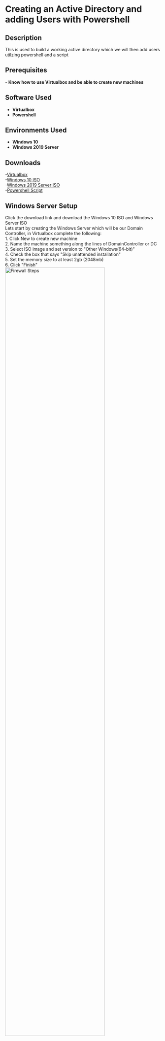 <h1>Creating an Active Directory and adding Users with Powershell</h1>


<h2>Description</h2>
This is used to build a working active directory which we will then add users utilzing powershell and a script
<br />

<h2>Prerequisites</h2>
- <b>Know how to use Virtualbox and be able to create new machines</b> 

<h2>Software Used</h2>

- <b>Virtualbox </b>
- <b>Powershell </b> 


<h2>Environments Used </h2>

- <b>Windows 10</b>
- <b>Windows 2019 Server</b>

<h2>Downloads</h2>

-[Virtualbox](https://www.virtualbox.org/wiki/Downloads) <br/>
-[Windows 10 ISO](https://www.microsoft.com/en-us/software-download/windows10) <br/> 
-[Windows 2019 Server ISO](https://www.microsoft.com/en-us/evalcenter/download-windows-server-2019) <br/>
-[Powershell Script](https://www.youtube.com/redirect?event=video_description&redir_token=QUFFLUhqbWswUnViZHhXNEVqU0lxT3lZcnF1dkx5cm9Hd3xBQ3Jtc0trN0NQM3RkXzZSdEM2T0Jqc0huaUhac2o3MEd2bG1UaWdqME4wOUViMUdUaS10anhjdDRMeGNOYXhKR2FCZWVXaFBUblZiV0RHQ05PNW02XzN4c0Ixc09id0FqUm9OV0ozYUtvRFdKZjdMWXZMbmpjSQ&q=https%3A%2F%2Fgithub.com%2Fjoshmadakor1%2FAD_PS%2Farchive%2Frefs%2Fheads%2Fmaster.zip&v=MHsI8hJmggI) <br/>



<p align="left">
<h2>Windows Server Setup</h2>
Click the download link and download the Windows 10 ISO and Windows Server ISO <br/> 
Lets start by creating the Windows Server which will be our Domain Controller, in Virtualbox complete the following: <br/>
1. Click New to create new machine <br/>
2. Name the machine something along the lines of DomainController or DC <br/>
3. Select ISO image and set version to "Other Windows(64-bit)" <br/>
4. Check the box that says "Skip unattended installation" <br/>
5. Set the memory size to at least 2gb (2048mb) <br/>
6. Click "Finish" <br/>
<img src="https://i.imgur.com/ZaG6frf.png" height="80%" width="80%" alt="Firewall Steps"/>
<br />
<br />
Select the machine you made and click on settings <br/>
Go to the network tab <br/>
For adpater 1 select "attached to:" and choose NAT <br/>
Select adapter 2 and click the box taht says "Enable Network Adapter" <br/>
Select "attached to:" and choose Internal <br/>
<img src="https://i.imgur.com/CTg6lgB.png" height="80%" width="80%" alt="Firewall Steps"/> 
<br />
<br />
Start the machine to begin the installation <br/>
Once a window pops up click next and then "Install Now" <br/>
Select the "Windows Server 2019 Standard Evaluation (Desktop Experience)" <br/>
Keep going through until it asks which type of installation you want, select "Custom" then Next <br/>
The installation will take some time <br/>
Once you get to customize settings, enter any password that is simple and you'll remember and click finish <br/>
<img src="https://i.imgur.com/n1qQBhv.png" height="80%" width="80%" alt="Firewall Steps"/> 
<br />
<br />
Now to unlock the machine requires a special input that virtual machines dont allow <br/>
So on the top of the machine click on "Input" and then click Keyboard and select "Insert Ctrl+Alt+Del" <br/>
Enter the password you made earlier <br/>

<h2>Optional: Guest additions installation</h2>
This section is to install guesst additions which will help to scale your vm window size and help it run smoother but you can skip this <br/>
<br/>
On the top of your machine click on "devices" and select "Insert guest additions CD image"
Go to File explorer (Click the folder icon on the bottom) 
Click on "This PC" and select virtual box guest additions 
<img src="https://i.imgur.com/4JwmdG8.png" height="80%" width="80%" alt="Firewall Steps"/>  
<br />
<br />
Click on the "VBoxWindowsAdditions-amd64" and click through all the default options <br/>
Click on the "I want to manually reboot later" option <br/>
Shut the VM down by right clicking on the power button and selecting shutdown <br/>
<img src="https://i.imgur.com/vLerNjf.png" height="80%" width="80%" alt="Firewall Steps"/> 
<br />
<br />
Start the machine and login again, and you should be all done with the optional guest installations! <br/>

<h2>Windows Server Setup part 2</h2>
At the bottom right of the machine click on the network icon (looks like a small computer) then click network <br/>
Click "Change adapter options" <br/> 
<img src="https://i.imgur.com/F1SNBdZ.png" height="80%" width="80%" alt="Firewall Steps"/> 
<br />
<br />
Here we will have to figure out which of the 2 network connections is the internet and which is the internal network <br/>
Right click on one of the connections and select "Status" then click "Details" <br/>
In the IPv4 section if you see an ip along the lines of 10.0.0.1 or anything starting with 10 this is most likley your home internet <br/>
<br/>

<p align="Center">
Home Internet Connection <br/>
<img src="https://i.imgur.com/ChwzdEh.png" height="80%" width="80%" alt="Firewall Steps"/>
<br />
<br />
Internal Network Connection
<img src="https://i.imgur.com/oN0Za4O.png" height="80%" width="80%" alt="Firewall Steps"/>
<br />
<br />

<p align="Left">
Right click on your Home Internet connection and select "rename" <br/>
Rename it to something like "internet" or "homeInternet" <br/>
Right click on your Internal Network connection and select "rename" <br/>
Rename it to something like "Internal" or "X_Internal_X" <br/>
<img src="https://i.imgur.com/cTjFVVJ.png" height="80%" width="80%" alt="Firewall Steps"/>
<br />
<br />
Right click on your internal network and select "Properties" <br/>
Double click on the option "Internet Protocol Version 4 (TCP/IP)" <br/>
Make sure what you enter matches exactly as the following image <br/>
<img src="https://i.imgur.com/M41QkW1.png" height="80%" width="80%" alt="Firewall Steps"/>
<br />
<br />
Click "Ok" to finish <br/>
Now we're going to rename our PC, right click on the windows icon in the bottom left <br/>
Click "System" <br/>
Click "Rename this PC" and name it something like "DomainController" or "DC" <br/>
Click "Next" then "Restart Now" <br/>
<img src="https://i.imgur.com/piM21Yi.png" height="80%" width="80%" alt="Firewall Steps"/>
<br />
<br />
Now we're going to install Active Directory domain services <br/>
Log back into your machine and on the server manager page that appears click on "Add roles and features" <br/>
Keep selecting the default values for each section until you get to the "server role" section <br/>
Select "Active Directory Domain Services" then click add features on the new popup <br/>
Then keep clicking next until you are able to click install and wait for the installation <br/>
<img src="https://i.imgur.com/9q6kJAc.png" height="80%" width="80%" alt="Firewall Steps"/>
<br />
<br />
On the top Server manager dashboard there should be a flag icon witha yellow warning symbol <br/>
Click on it and click "Promote this server to a domain controller" <br/>
<img src="https://i.imgur.com/9wa1U9J.png" height="80%" width="80%" alt="Firewall Steps"/> 
<br />
<br />
Select "Add a new forest" <br/>
Name the domain anything you want (example: mydomain.com) <br/>
<img src="https://i.imgur.com/arxLoSX.png" height="80%" width="80%" alt="Firewall Steps"/>
<br />
<br />
Click Next <br/>
Enter any password you'll remember <br/>
Keep clicking next until you are able to install, then install <br/>
Log back in to the machine and click on the windows start icon in the bottom left <br/>
Click on "Windows Adminstrative tools" <br/>
Click on "Active Directory User and Computers"  <br/>
<img src="https://i.imgur.com/nfk4oab.png" height="80%" width="80%" alt="Firewall Steps"/>
<br />
<br />
Righ click on the domain name you made (Ex: mydomain.com) then select "New" and click on "Organizational Unit" <br/>
Name the folder "_ADMINS" and uncheck the box below it <br/>
<img src="https://i.imgur.com/FIJX7Aj.png" height="80%" width="80%" alt="Firewall Steps"/>
<br />
<br />
Right click on the new "_ADMINS" folder and select "New" <br/>
Click "User" <br/>
Fill in your name for First name and last name sections <br/>
In "User logon name" put a- and then your first initial with your last name (EX: a-rrivera) <br/>
<img src="https://i.imgur.com/BgFLpXw.png" height="80%" width="80%" alt="Firewall Steps"/>
<br />
<br />
Click Next <br/>
Enter a password you will remember <br/>
Make sure the only thing that is checked is "Password Never Expires"  <br/>
<img src="https://i.imgur.com/Cy2z2WW.png" height="80%" width="80%" alt="Firewall Steps"/>
<br />
<br />
Click Next and Finish <br/>
You will see the new User created, right click on it and select "Properties" <br/>
Select the "Member of" tab <br/>
Click on "Add" <br/>
Type in "domain admins" and click "Check Names" which should resolve the name you entered  <br/>
<img src="https://i.imgur.com/h3yFmj3.png" height="80%" width="80%" alt="Firewall Steps"/>
<br />
<br />
Click Ok and then click "Apply" <br/>
Right click on the windows icon in the bottom left and click Sign Out <br/>
Select "Other User" <br/>
To login use the account you created earlier (EX: a-rrivera)  <br/>
<img src="https://i.imgur.com/YhPzbSq.png" height="80%" width="80%" alt="Firewall Steps"/>
<br />
<br />
Now we will install Ras/NAT <br/>
On the Server manager dashboard click on "Add roles and features" <br/>
Click next until you get to the "Server Roles" section <br/>
Select "Remote Access" and click next until you get to the "Role Services" section <br/>
Select "Routing" and click "Add Features" <br/>
Click Next until you get to install and begin the installation <br/>
<br />
<br />
On the Server Manager dashboard, on the top right click on "Tools" and select "Routing and remote Access" <br/>
Right click on where it says your pc name (local) (EX: DC (local)) and select "Configure and Enable Routing and Remote Access" <br/>
Click Next and select NAT <br/>
Select the Home Internet interface you named (Note: if nothing appears in the table then click cancel and navigate back to the section and it should appear this time) <br/>
Then Click Next and Finish <br/>
<img src="https://i.imgur.com/2JJvCMH.png" height="80%" width="80%" alt="Firewall Steps"/>
<br />
<br />
Your PC Name (local) should now have a green arrow on it to indicate it was successful <br/>
Now we will setup a DHCP server for new users for our Windows 10 client <br/>
On the Server manager dashboard click on "Add roles and features" <br/>
Click next until you get to the "Server Roles" section <br/>
Select "DHCP Server" and click "Add Features" <br/>
Finish and install <br/>
<br />
<br />
On the Server Manager dashboard, on the top right click on "Tools" and select "DHCP" <br/>
On the left side of the table click on your domain dropdown (EX: dc.mydomain.com) <br/>
<img src="https://i.imgur.com/3xfy1kB.png" height="80%" width="80%" alt="Firewall Steps"/>
<br />
<br />
Right click on IPv4 and select "New Scope" <br/>
You can name it whatever you want but I'll name it after the ip range (EX: 172.16.0.100-200) <br/>
Click next and make sure what you enter exactly macthes the following screen shot <br/>
<img src="https://i.imgur.com/67j0re1.png" height="80%" width="80%" alt="Firewall Steps"/>
<br />
<br />
Keep the defaults for each section until you get to "Router (Default Gateway)" <br/>
Here you will enter the ip 172.16.0.1 and click "Add" <br/>
Click through everything else until you click finish  <br/>
<br />
<br />
Right click on your domain name (EX: dc.mydomain.com) and select "Authorize" <br/>
Right click it again and select "Refresh" <br/>
Green arrows should appear on the IPv4 and IPv6 icons <br/>
<img src="https://i.imgur.com/EkgPEs5.png" height="80%" width="80%" alt="Firewall Steps"/>
<br />
<br />
Go back to the Server Manager Dashboard and click on "Configure this local server" <br/>
Click on the "IE Enhanced Security Configuration" <br/>
Select "off" for both options and click "OK" <br/>
<img src="https://i.imgur.com/9Kjhtd9.png" height="80%" width="80%" alt="Firewall Steps"/>
<br />
<br />

<h2>Creating Users with Powershell</h2>
Copy the Link for the powershell script and paste it into the VM's internet explorer <br/>
Save it to your Desktop to make life easier <br/>
Open the folder and open the "names" text folder <br/>
At the top enter your own name or whatever new name you want and save <br/>
<img src="https://i.imgur.com/l4ggpuY.png" height="80%" width="80%" alt="Firewall Steps"/>
<br />
<br /> 
Click on the windows icon -> Click on Windows Powershell -> Right Click on "Windows Powershell ISE" -> Click "More" -> Select "Run as Administrator" <br/>
Click Yes <br/>
Click on the folder icon at the top <br/>
Navigate to where you put the downloaded powershell folder and select the "1_CREATE_USERS" script to open it <br/>
<img src="https://i.imgur.com/awY2HKR.png" height="80%" width="80%" alt="Firewall Steps"/>
<br />
<br /> 
In the terminal under the script type "Set-ExecutionPolicy Unrestricted" <br/>
Select "Yes to All"
<img src="https://i.imgur.com/bvuVd2W.png" height="80%" width="80%" alt="Firewall Steps"/>
<br />
<br /> 
In line 2 of the script you can set the Users passswords to whatever you wish <br/>
In the terminal naviagte to where you put the downloaded powershell by using the command "cd" and naviagting to your user account (Ex: cd C:\users\a-rrivera\desktop\AD_PS-master) <br/>
<img src="https://i.imgur.com/wL516at.png" height="80%" width="80%" alt="Firewall Steps"/>
<br />
<br /> 
Now click the green play button at the top and click "Run Once" <br/>
It should now start creating users <br/>
<img src="https://i.imgur.com/QEor10Z.png" height="80%" width="80%" alt="Firewall Steps"/>
<br />
<br /> 
For fun if you go back to the "Active Directory Users and Computers" Section and refresh the domain you can see the newly added "_USERS" folder <br/>
If you Click into it you can also see all the users created and even find the one you named <br/>
<img src="https://i.imgur.com/YiXmIJt.png" height="80%" width="80%" alt="Firewall Steps"/>
<br />
<br /> 

<h2>Creating and Setting up Windows 10 Client Machine:</h2>
Navigate back to virtualbox itself <br/>
Select New <br/>
Name it whatever you want I named mine "Client" <br/>
Use the Windows 10 ISO you downloaded <br/>
Give it at least 2gb of memory <br/>
Click Finish <br/>
<br /> 
<br /> 
Select the machine and click on "Settings" <br/>
Naviagte to the network section <br/>
For Adapter 1 set the "Attached to:" as "Internal" <br/>
Now run the machine to begin installation <br/>
<img src="https://i.imgur.com/GA997Sn.png" height="80%" width="80%" alt="Firewall Steps"/>
<br />
<br /> 
Click Next <br/>
Click Install Now <br/>
Select "I Don't have a product Key" <br/>
Select "Windows 10 Pro" <br/>
Keep going through until asked "Upgrade" or "Custom" and select "Custom" <br/>
Keep going through until installation begins <br/>
<img src="https://i.imgur.com/SWF4g1a.png" height="80%" width="80%" alt="Firewall Steps"/>
<br />
<br /> 
Keep going through the installation process <br/>
When asked about a seocnd keyboard layout click skip <br/>
If you get the screen "Let's connect you to a network" click "I don't have internet" <br/>
If asked for Personal or organization use click "Organization" <br/>
If prompted for a Microsoft email on the bottom left click Join Domain <br/>
<br />
<br /> 
Create any username you wish <br/>
A password is not needed so you can just click Next <br/>
Keep going through until installation is complete <br/>
Once done try accesssing the internet by using the Edge web browser to make sure the VM is properly setup <br/>
<br />
<br /> 
Next to the windows icon type in "cmd" and click enter to open the command terminal <br/>
Type in "ipconfig" and verify that the IPv4 adress is "172.16.0.100" <br/>
Verify it matches the following image <br/>
<img src="https://imgur.com/OYGDB0b" height="80%" width="80%" alt="Firewall Steps"/>
<br />
<br />
Now we will try and verify that we can ping back to the domain controller <br/>
Type in ping and whatever the name of your domain is (EX: ping mydomain.com) <br/>
If you get any reply it should be good <br/>
<img src="https://i.imgur.com/zDFL3mG.png" height="80%" width="80%" alt="Firewall Steps"/>
<br />
<br />
Let's rename this PC and join the domain <br/>
Right Click on the Windows icon -> Click on System -> At the very bottom Click "Rename this PC (Advanced)" <br/>
Click "Change" <br/>
Name the PC whatever you want, I'll make my name "Client1" <br/>
At the bottom select the circle that has "Domain" next to it <br/>
<img src="https://i.imgur.com/05VoMfy.png" height="80%" width="80%" alt="Firewall Steps"/>
<br />
<br />
Click Ok <br/>
Now use your admin credentials that you created earlier on your Domain Controller (EX: a-rrivera and Password1) <br/>
You should get a popup that says welome to the domain <br/> 
<img src="https://i.imgur.com/Ouq4LCL.png" height="80%" width="80%" alt="Firewall Steps"/>
<br />
<br />
Restart the machine (Right Click windows icon and select restart) <br/>
Select "Other User" <br/>
Here you can use ANY of the users we generated to login (easiest will probably be the one you added to the names list before) <br/>
Use whichever password you had set to be generated as the login password <br/>
<img src="https://i.imgur.com/taOh4Rd.png" height="80%" width="80%" alt="Firewall Steps"/>
<br />
<br />
You should now be logged in as one of the users you created! <br/>
You can do this with any of the users you made give it a try! <br/>
<br />
<br />


<h2>Fun Extras!</h2>
As some added fun you can go back to your domain controller and if you go to the DHCP section like we had before and go to -> IPv4 -> Adress Leases then you can see your client machine with its lease!
<img src="https://i.imgur.com/8A4KQ9q.png" height="80%" width="80%" alt="Firewall Steps"/>
<br />
<br />
If you also go back to the "Active Directory Users and Computers" section and click on the "Computers" folder then you can see your client machine as part of the domain!
<img src="https://i.imgur.com/H3BlBEi.png" height="80%" width="80%" alt="Firewall Steps"/>
<br />
<br />
If you go back to the user you're logged in with on your client machine, go to the command terminal and type in "whoami" then you can see the user name along with the domain!
<img src="https://i.imgur.com/Vq0xkd0.png" height="80%" width="80%" alt="Firewall Steps"/>
<br />
<br />

































  














  
</p>
